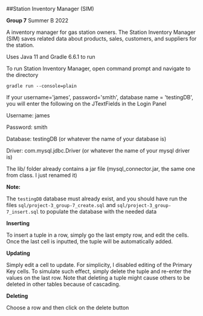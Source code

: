 ##Station Inventory Manager (SIM)

**Group 7** 
Summer B 2022 

A inventory manager for gas station owners.  The Station Inventory Manager (SIM) 
saves related data about products, sales, customers, and suppliers for the station.


Uses Java 11 and Gradle 6.6.1 to run

To run Station Inventory Manager,
open command prompt and navigate to the directory

`gradle run --console=plain`

If your username='james', password='smith', database name = 'testingDB', you will enter the following on the JTextFields in the Login Panel

Username: james

Password: smith

Database: testingDB (or whatever the name of your database is)

Driver: com.mysql.jdbc.Driver (or whatever the name of your mysql driver is)

The lib/ folder already contains a jar file (mysql_connector.jar, the same one from class. I just renamed it)

**Note:**

The `testingDB` database must already exist, and you should have run the files `sql/project-3_group-7_create.sql` and `sql/project-3_group-7_insert.sql` to populate the database with the needed data

**Inserting**

To insert a tuple in a row, simply go the last empty row, and edit the cells. Once the last cell is inputted, the tuple will be automatically added.

**Updating**

Simply edit a cell to update. For simplicity, I disabled editing of the Primary Key cells. To simulate such effect, simply delete the tuple and re-enter the values on the last row. Note that deleting a tuple might cause others to be deleted in other tables because of cascading.

**Deleting**

Choose a row and then click on the delete button
